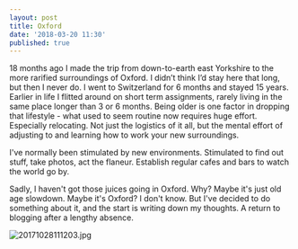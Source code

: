 ```yaml
---
layout: post
title: Oxford
date: '2018-03-20 11:30'
published: true
---
```

18 months ago I made the trip from down-to-earth east Yorkshire to the more rarified surroundings of Oxford. I didn’t think I’d stay here that long, but then I never do. I went to Switzerland for 6 months and stayed 15 years. Earlier in life I flitted around on short term assignments, rarely living in the same place longer than 3 or 6 months. Being older is one factor in dropping that lifestyle - what used to seem routine now requires huge effort. Especially relocating. Not just the logistics of it all, but the mental effort of adjusting to and learning how to work your new surroundings.

I've normally been stimulated by new environments. Stimulated to find out stuff, take photos, act the flaneur. Establish regular cafes and bars to watch the world go by.

Sadly, I haven't got those juices going in Oxford. Why? Maybe it's just old age slowdown. Maybe it's Oxford? I don't know. But I've decided to do something about it, and the start is writing down my thoughts. A return to blogging after a lengthy absence.

![20171028111203.jpg]({{site.baseurl}}/_posts/20171028111203.jpg)
